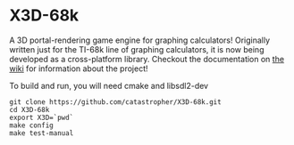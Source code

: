 # X3D-68k
A 3D portal-rendering game engine for graphing calculators! Originally written just for the TI-68k line of graphing calculators, it is now being developed as a cross-platform library. Checkout the documentation on [the wiki](https://github.com/catastropher/X3D-68k/wiki) for information about the project!

To build and run, you will need cmake and libsdl2-dev

```
git clone https://github.com/catastropher/X3D-68k.git
cd X3D-68k
export X3D=`pwd`
make config
make test-manual
```
